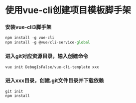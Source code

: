# 使用vue-cli创建项目模板脚手架
### 安装vue-cli3脚手架
```javascript
npm install -g vue-cli
npm install -g @vue/cli-service-global
```
### 进入git对应资源目录，输入创建命令
```javascript
vue init DebugIsFalse/vue-cli-template xxx
```
### 进入xxx目录，创建.git文件目录并下载依赖
```
git init
npm install
```
